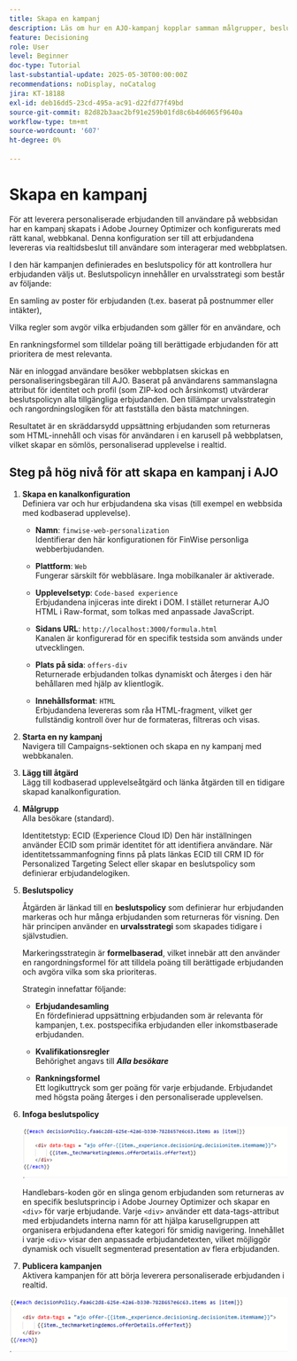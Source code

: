 ```yaml
---
title: Skapa en kampanj
description: Läs om hur en AJO-kampanj kopplar samman målgrupper, beslutspolicyer och kanaler för att leverera personaliserade erbjudanden i rätt ögonblick över olika kontaktytor.
feature: Decisioning
role: User
level: Beginner
doc-type: Tutorial
last-substantial-update: 2025-05-30T00:00:00Z
recommendations: noDisplay, noCatalog
jira: KT-18188
exl-id: deb16dd5-23cd-495a-ac91-d22fd77f49bd
source-git-commit: 82d82b3aac2bf91e259b01fd8c6b4d6065f9640a
workflow-type: tm+mt
source-wordcount: '607'
ht-degree: 0%

---
```


# Skapa en kampanj

För att leverera personaliserade erbjudanden till användare på webbsidan har en kampanj skapats i Adobe Journey Optimizer och konfigurerats med rätt kanal, webbkanal. Denna konfiguration ser till att erbjudandena levereras via realtidsbeslut till användare som interagerar med webbplatsen.

I den här kampanjen definierades en beslutspolicy för att kontrollera hur erbjudanden väljs ut. Beslutspolicyn innehåller en urvalsstrategi som består av följande:

En samling av poster för erbjudanden (t.ex. baserat på postnummer eller intäkter),

Vilka regler som avgör vilka erbjudanden som gäller för en användare, och

En rankningsformel som tilldelar poäng till berättigade erbjudanden för att prioritera de mest relevanta.

När en inloggad användare besöker webbplatsen skickas en personaliseringsbegäran till AJO. Baserat på användarens sammanslagna attribut för identitet och profil (som ZIP-kod och årsinkomst) utvärderar beslutspolicyn alla tillgängliga erbjudanden. Den tillämpar urvalsstrategin och rangordningslogiken för att fastställa den bästa matchningen.

Resultatet är en skräddarsydd uppsättning erbjudanden som returneras som HTML-innehåll och visas för användaren i en karusell på webbplatsen, vilket skapar en sömlös, personaliserad upplevelse i realtid.


## Steg på hög nivå för att skapa en kampanj i AJO

1. **Skapa en kanalkonfiguration**\
   Definiera var och hur erbjudandena ska visas (till exempel en webbsida med kodbaserad upplevelse).
   - **Namn**: `finwise-web-personalization`\
     Identifierar den här konfigurationen för FinWise personliga webberbjudanden.

   - **Plattform**: `Web`\
     Fungerar särskilt för webbläsare. Inga mobilkanaler är aktiverade.

   - **Upplevelsetyp**: `Code-based experience`\
     Erbjudandena injiceras inte direkt i DOM. I stället returnerar AJO HTML i Raw-format, som tolkas med anpassade JavaScript.

   - **Sidans URL**: `http://localhost:3000/formula.html`\
     Kanalen är konfigurerad för en specifik testsida som används under utvecklingen.

   - **Plats på sida**: `offers-div`\
     Returnerade erbjudanden tolkas dynamiskt och återges i den här behållaren med hjälp av klientlogik.

   - **Innehållsformat**: `HTML`\
     Erbjudandena levereras som råa HTML-fragment, vilket ger fullständig kontroll över hur de formateras, filtreras och visas.


2. **Starta en ny kampanj**\
   Navigera till Campaigns-sektionen och skapa en ny kampanj med webbkanalen.

3. **Lägg till åtgärd**\
   Lägg till kodbaserad upplevelseåtgärd och länka åtgärden till en tidigare skapad kanalkonfiguration.



4. **Målgrupp**\
   Alla besökare (standard).

   Identitetstyp: ECID (Experience Cloud ID)
Den här inställningen använder ECID som primär identitet för att identifiera användare. När identitetssammanfogning finns på plats länkas ECID till CRM ID för Personalized Targeting Select eller skapar en beslutspolicy som definierar erbjudandelogiken.

5. **Beslutspolicy**


   Åtgärden är länkad till en **beslutspolicy** som definierar hur erbjudanden markeras och hur många erbjudanden som returneras för visning. Den här principen använder en **urvalsstrategi** som skapades tidigare i självstudien.

   Markeringsstrategin är **formelbaserad**, vilket innebär att den använder en rangordningsformel för att tilldela poäng till berättigade erbjudanden och avgöra vilka som ska prioriteras.

   Strategin innefattar följande:

   - **Erbjudandesamling**\
     En fördefinierad uppsättning erbjudanden som är relevanta för kampanjen, t.ex. postspecifika erbjudanden eller inkomstbaserade erbjudanden.

   - **Kvalifikationsregler**\
     Behörighet angavs till **_Alla besökare_**

   - **Rankningsformel**\
     Ett logikuttryck som ger poäng för varje erbjudande. Erbjudandet med högsta poäng återges i den personaliserade upplevelsen.


6. **Infoga beslutspolicy**

   ![personaliseringsredigerare](assets/personalization-editor.png)

   Handlebars-koden gör en slinga genom erbjudanden som returneras av en specifik beslutsprincip i Adobe Journey Optimizer och skapar en `<div>` för varje erbjudande. Varje `<div>` använder ett data-tags-attribut med erbjudandets interna namn för att hjälpa karusellgruppen att organisera erbjudandena efter kategori för smidig navigering. Innehållet i varje `<div>` visar den anpassade erbjudandetexten, vilket möjliggör dynamisk och visuellt segmenterad presentation av flera erbjudanden.


7. **Publicera kampanjen**\
   Aktivera kampanjen för att börja leverera personaliserade erbjudanden i realtid.

![img](assets/personalization-editor.png)
